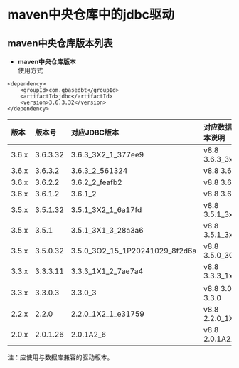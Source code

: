 # maven中央仓库中的jdbc驱动  
## maven中央仓库版本列表  
- **maven中央仓库版本**  
使用方式  
```text
<dependency>
    <groupId>com.gbasedbt</groupId>
    <artifactId>jdbc</artifactId>
    <version>3.6.3.32</version>
</dependency>
```

|**版本**|**版本号**|**对应JDBC版本**|**对应数据库版本说明**|  
|:---|:---|:---|:---|
|3.6.x|3.6.3.32|3.6.3_3X2_1_377ee9|v8.8 3.6.3_3x2_1|
|3.6.x|3.6.3.2|3.6.3_2_561324|v8.8 3.6.3_2|
|3.6.x|3.6.2.2|3.6.2_2_feafb2|v8.8 3.6.2_2|  
|3.6.x|3.6.1.2|3.6.1_2|v8.8 3.6.1_2|  
|3.5.x|3.5.1.32|3.5.1_3X2_1_6a17fd|v8.8 3.5.1_3x2_1|  
|3.5.x|3.5.1|3.5.1_3X1_3_28a3a6|v8.8 3.5.1_3x1_3|  
|3.5.x|3.5.0.32|3.5.0_3O2_15_1P20241029_8f2d6a|v8.8 3.5.0_3O2_15|  
|3.3.x|3.3.3.11|3.3.3_1X1_2_7ae7a4|v8.8 3.3.3_1x1_3|  
|3.3.x|3.3.0.3|3.3.0_3|v8.8 3.0.x 至 3.3.0|  
|2.2.x|2.2.0|2.2.0_1X2_1_e31759|v8.8 2.2.0_1X2_1|  
|2.0.x|2.0.1.26|2.0.1A2_6|v8.8 2.0.1A2_6|

注：应使用与数据库兼容的驱动版本。